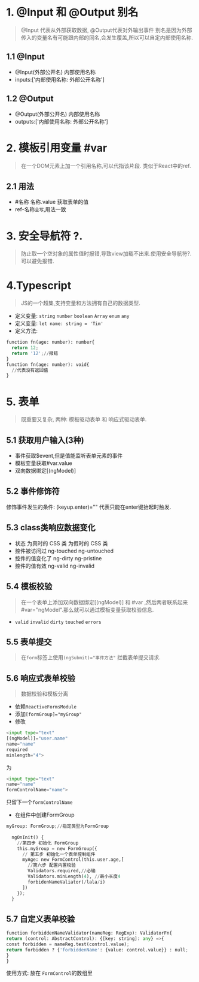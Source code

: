 # 1. @Input 和 @Output 别名
> @Input 代表从外部获取数据, @Output代表对外输出事件
> 别名是因为外部传入的变量名有可能跟内部的同名,会发生覆盖,所以可以自定内部使用名称.
## 1.1 @Input
  * @Input(外部公开名) 内部使用名称
  * inputs:['内部使用名称: 外部公开名称']
## 1.2 @Output
  * @Output(外部公开名) 内部使用名称
  * outputs:['内部使用名称: 外部公开名称']
# 2. 模板引用变量 #var
> 在一个DOM元素上加一个引用名称,可以代指该片段. 类似于React中的ref.
## 2.1 用法
  * #名称 名称.value 获取表单的值
  * ref-名称`全写`,用法一致
# 3. 安全导航符 ?.
> 防止取一个空对象的属性值时报错,导致view加载不出来.使用安全导航符?.可以避免报错.
# 4.Typescript
> JS的一个超集,支持变量和方法拥有自己的数据类型.
* 定义变量:  `string` `number` `boolean` `Array` `enum` `any`
* 定义变量: `let name: string = 'Tim'`
* 定义方法: 
```python
function fn(age: number): number{
  return 12;
  return '12';//报错
}
function fn(age: number): void{
  //代表没有返回值
}
```
# 5. 表单
> 既重要又复杂, 两种: 模板驱动表单 和 响应式驱动表单.
## 5.1 获取用户输入(3种)
* 事件获取$event,但是值能监听表单元素的事件
* 模板变量获取#var.value
* 双向数据绑定[(ngModel)]
## 5.2 事件修饰符
修饰事件发生的条件: (keyup.enter)="" 代表只能在enter键抬起时触发.
## 5.3 class类响应数据变化
* 状态	为真时的 CSS 类	为假时的 CSS 类
* 控件被访问过	ng-touched	ng-untouched
* 控件的值变化了	ng-dirty	ng-pristine
* 控件的值有效	ng-valid	ng-invalid
## 5.4 模板校验
> 在一个表单上添加双向数据绑定[(ngModel)] 和 #var ,然后两者联系起来 #var="ngModel".那么就可以通过模板变量获取校验信息.
* `valid` `invalid` `dirty` `touched` `errors`
## 5.5 表单提交
> 在`form`标签上使用`(ngSubmit)="事件方法"` 拦截表单提交请求.
## 5.6 响应式表单校验
> 数据校验和模板分离
* 依赖`ReactiveFormsModule`
* 添加`[formGroup]="myGroup"`
* 修改 
```python
<input type="text" 
[(ngModel)]="user.name" 
name="name" 
required 
minlength="4">
```
为
```python
<input type="text" 
name="name" 
formControlName="name">
```
只留下一个`formControlName`
* 在组件中创建FormGroup
```python
myGroup: FormGroup;//指定类型为FormGroup
  
  ngOnInit() {
    //第四步 初始化 FormGroup
    this.myGroup = new FormGroup({
      // 第五步 初始化一个表单控制组件
      myAge: new FormControl(this.user.age,[
        //第六步 配置内置校验
        Validators.required,//必输
        Validators.minLength(4), //最小长度4
        forbidenNameValiator(/lala/i)
      ])
    });
  }

```
## 5.7 自定义表单校验
```python
function forbiddenNameValidator(nameReg: RegExp): ValidatorFn{
return (control: AbstractControl): {[key: string]: any} =>{
const forbidden = nameReg.test(control.value);
return forbidden ? {'forbiddenName': {value: control.value}} : null;
}
}
```
使用方式: 放在 `FormControl`的数组里

